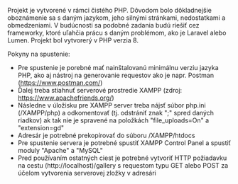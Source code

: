 Projekt je vytvorené v rámci čistého PHP. Dôvodom bolo dôkladnejšie oboznámenie sa s daným jazykom, jeho silnými stránkami, nedostatkami a obmedzeniami. V budúcnosti sa podobné zadania budú riešiť cez frameworky, ktoré uľahčia prácu s daným problémom, ako je Laravel alebo Lumen.
Projekt bol vytvorerý v PHP verzia 8.

Pokyny na spustenie:
* Pre spustenie je porebné mať nainštalovanú minimálnu verziu jazyka PHP, ako aj nástroj na generovanie requestov ako je napr. Postman (https://www.postman.com/)
* Ďalej treba stiahnuť serverové prostredie XAMPP (zdroj: https://www.apachefriends.org/)
* Následne v úložisku pre XAMPP server treba nájsť súbor php.ini (/XAMPP/php) a odkomentovať (tj. odstrániť znak ";" spred daných riadkov) ak tak nie je spravené na položkách "file_uploads=On" a "extension=gd"
* Adresár je potrebné prekopírovať do súboru /XAMPP/htdocs
* Pre spustenie servera je potrebné spustiť XAMPP Control Panel a spustiť moduly "Apache" a "MySQL"
* Pred používaním ostatných ciest je potrebné vytvoriť HTTP požiadavku na cestu (http://localhost)/gallery s requestom typu GET alebo POST za účelom vytvorenia serverovej zložky v adresári
